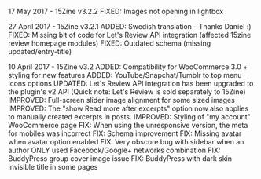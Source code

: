 17 May 2017 - 15Zine v3.2.2
FIXED: Images not opening in lightbox

27 April 2017 - 15Zine v3.2.1
ADDED: Swedish translation - Thanks Daniel :)
FIXED: Missing bit of code for Let's Review API integration (affected 15zine review homepage modules)
FIXED: Outdated schema (missing updated/entry-title)

10 April 2017 - 15Zine v3.2
ADDED: Compatibility for WooCommerce 3.0 + styling for new features
ADDED: YouTube/Snapchat/Tumblr to top menu icons options
UPDATED: Let's Review API integration has been upgraded to the plugin's v2 API (Quick note: Let's Review is sold separately to 15Zine)
IMPROVED: Full-screen slider image alignment for some sized images
IMPROVED: The "show Read more after excerpts" option now also applies to manually created excerpts in posts.
IMPROVED: Styling of "my account" WooCommerce page
FIX: When using the unresponsive version, the meta for mobiles was incorrect
FIX: Schema improvement
FIX: Missing avatar when avatar option enabled 
FIX: Very obscure bug with sidebar when an author ONLY used Facebook/Google+ networks combination
FIX: BuddyPress group cover image issue
FIX: BuddyPress with dark skin invisible title in some pages